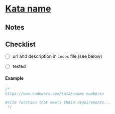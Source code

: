 # [Kata name](url)

## Notes

## Checklist
- [ ] url and description in `index` file (see below)
- [ ] tested


#### Example
```typescript
/*
https://www.codewars.com/kata/<some numbers>

Write function that meets these requirements...
 */
```
